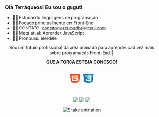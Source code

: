 ### Olá Terráqueos! Eu sou o guguti 

- 🐱‍👤 Estudando linguagens de programação
- 🐱‍👓 Focado principalmente em Front-End
- 🐱‍🐉 CONTATO: contatogustavoadb@gmail.com
- 🐱‍💻 Meta atual: Aprender JavaScript
- 🐱‍🏍 Pronouns: ele/dele

<div>
  
  
  
  <p align="center">
    Sou um futuro profissional da área animado para aprender cad vez mais sobre programação Front-End 🤗
   
  </p>
  
  <p align="center">
    <strong>QUE A FORÇA ESTEJA CONOSCO!</strong>
  </p>
  


<div align="center" valign="top"><br>

  <img align="center" alt="HTML" height="30" width="40" src="https://raw.githubusercontent.com/devicons/devicon/master/icons/html5/html5-original.svg">
  <img align="center" alt="CSS" height="30" width="40" src="https://raw.githubusercontent.com/devicons/devicon/master/icons/css3/css3-original.svg">

</div><br>

##

<div align="center">
  <a href="https://discord.gg/AhxhybA3yM" target="_blank"><img src="https://img.shields.io/badge/Discord-7289DA?style=for-the-badge&logo=discord&logoColor=white" target="_blank"></a> 
  <a href="https://www.instagram.com/gugutti/" target="_blank"><img src="https://img.shields.io/badge/-Instagram-%23E4405F?style=for-the-badge&logo=instagram&logoColor=white" target="_blank"></a>
  <a href="mailto:contatogustavoadc@gmail.com"><img src="https://img.shields.io/badge/-Gmail-%23333?style=for-the-badge&logo=gmail&logoColor=white" target="_blank"></a>
</div>

<div align="center">

  ![Snake animation](https://github.com/gugutti/gugutti/blob/output/github-contribution-grid-snake.svg)
  
</div>


